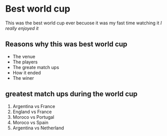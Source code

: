 # Best world cup

This was the best world cup ever becuose it was my fast time watching it _I really enjoyed it_

## Reasons why this was best world cup

* The venue
* The players
* The greate match ups
* How it ended
* The winer

## greatest match ups during the world cup

1. Argentina vs France
2. England vs France
3. Moroco vs Portugal
4. Moroco vs Spain
5. Argentina vs Netherland
